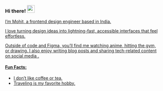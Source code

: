 <h3> Hi there! 
<animated-image data-catalyst="" style="width: 25px;">
  <a target="_blank" rel="noopener noreferrer nofollow" href="https://camo.githubusercontent.com/d04509037f646eab5c2d6d130574ef059fa8eef92e45a139a827a8d06e9d5042/68747470733a2f2f656d6f6a69732e736c61636b6d6f6a69732e636f6d2f656d6f6a69732f696d616765732f313533363335313037352f343539342f626c6f622d776176652e676966" data-target="animated-image.originalLink"><img src="https://camo.githubusercontent.com/d04509037f646eab5c2d6d130574ef059fa8eef92e45a139a827a8d06e9d5042/68747470733a2f2f656d6f6a69732e736c61636b6d6f6a69732e636f6d2f656d6f6a69732f696d616765732f313533363335313037352f343539342f626c6f622d776176652e676966" data-canonical-src="https://emojis.slackmojis.com/emojis/images/1536351075/4594/blob-wave.gif" style="width:25px; max-width: 100%;display: inline-block;" data-target="animated-image.originalImage"></a>
      <span class="AnimatedImagePlayer" data-target="animated-image.player" hidden="">
        <a data-target="animated-image.replacedLink" class="AnimatedImagePlayer-images" href="https://camo.githubusercontent.com/d04509037f646eab5c2d6d130574ef059fa8eef92e45a139a827a8d06e9d5042/68747470733a2f2f656d6f6a69732e736c61636b6d6f6a69732e636f6d2f656d6f6a69732f696d616765732f313533363335313037352f343539342f626c6f622d776176652e676966" target="_blank">
      </animated-image>
      </h3> 
<p>I’m Mohit, a frontend design engineer based in India.</p>
<p>I love turning design ideas into lightning-fast, accessible interfaces that feel effortless.
</p>
<p>Outside of code and Figma, you’ll find me watching anime, hitting the gym, or drawing. I also enjoy writing <link> blog posts </link>and sharing tech-related content on social media .</p>

<h4> Fun Facts: </h4>
<ul style="padding-left:2em;">
  <li>
    I don’t like coffee or tea.
  </li>
  <li>
    Traveling is my favorite hobby.
  </li>
</ul>




